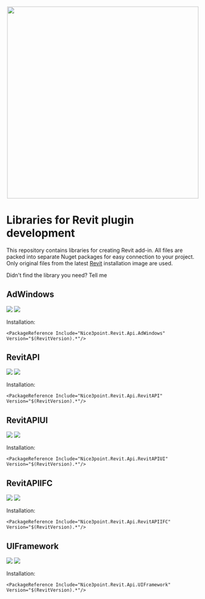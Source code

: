 <h3 align="center"><img src="https://user-images.githubusercontent.com/20504884/151987351-a3eceb30-ad81-49fb-8a45-1b7c945aca84.png" width="500px"></h3>

# Libraries for Revit plugin development

This repository contains libraries for creating Revit add-in. All files are packed into separate Nuget packages for easy connection to your project. Only original files from the
latest [Revit](https://www.autodesk.com/products/revit) installation image are used.

Didn't find the library you need? Tell me

## AdWindows

<p align="left">
  <a href="https://www.nuget.org/packages/Nice3point.Revit.Api.AdWindows"><img src="https://img.shields.io/nuget/vpre/Nice3point.Revit.Api.AdWindows?style=for-the-badge"></a>
  <a href="https://www.nuget.org/packages/Nice3point.Revit.Api.AdWindows"><img src="https://img.shields.io/nuget/dt/Nice3point.Revit.Api.AdWindows?style=for-the-badge"></a>
</p>

Installation:

```text
<PackageReference Include="Nice3point.Revit.Api.AdWindows" Version="$(RevitVersion).*"/>
```

## RevitAPI

<p align="left">
  <a href="https://www.nuget.org/packages/Nice3point.Revit.Api.RevitAPI"><img src="https://img.shields.io/nuget/vpre/Nice3point.Revit.Api.RevitAPI?style=for-the-badge"></a>
  <a href="https://www.nuget.org/packages/Nice3point.Revit.Api.RevitAPI"><img src="https://img.shields.io/nuget/dt/Nice3point.Revit.Api.RevitAPI?style=for-the-badge"></a>
</p>

Installation:

```text
<PackageReference Include="Nice3point.Revit.Api.RevitAPI" Version="$(RevitVersion).*"/>
```

## RevitAPIUI

<p align="left">
  <a href="https://www.nuget.org/packages/Nice3point.Revit.Api.RevitAPIUI"><img src="https://img.shields.io/nuget/vpre/Nice3point.Revit.Api.RevitAPIUI?style=for-the-badge"></a>
  <a href="https://www.nuget.org/packages/Nice3point.Revit.Api.RevitAPIUI"><img src="https://img.shields.io/nuget/dt/Nice3point.Revit.Api.RevitAPIUI?style=for-the-badge"></a>
</p>

Installation:

```text
<PackageReference Include="Nice3point.Revit.Api.RevitAPIUI" Version="$(RevitVersion).*"/>
```

## RevitAPIIFC

<p align="left">
  <a href="https://www.nuget.org/packages/Nice3point.Revit.Api.RevitAPIIFC"><img src="https://img.shields.io/nuget/vpre/Nice3point.Revit.Api.RevitAPIIFC?style=for-the-badge"></a>
  <a href="https://www.nuget.org/packages/Nice3point.Revit.Api.RevitAPIIFC"><img src="https://img.shields.io/nuget/dt/Nice3point.Revit.Api.RevitAPIIFC?style=for-the-badge"></a>
</p>

Installation:

```text
<PackageReference Include="Nice3point.Revit.Api.RevitAPIIFC" Version="$(RevitVersion).*"/>
```

## UIFramework

<p align="left">
  <a href="https://www.nuget.org/packages/Nice3point.Revit.Api.UIFramework/"><img src="https://img.shields.io/nuget/vpre/Nice3point.Revit.Api.UIFramework?style=for-the-badge"></a>
  <a href="https://www.nuget.org/packages/Nice3point.Revit.Api.UIFramework/"><img src="https://img.shields.io/nuget/dt/Nice3point.Revit.Api.UIFramework?style=for-the-badge"></a>
</p>

Installation:

```text
<PackageReference Include="Nice3point.Revit.Api.UIFramework" Version="$(RevitVersion).*"/>
```